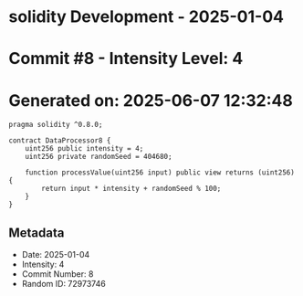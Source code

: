 ﻿# solidity Development - 2025-01-04
# Commit #8 - Intensity Level: 4
# Generated on: 2025-06-07 12:32:48
```solidity
pragma solidity ^0.8.0;

contract DataProcessor8 {
    uint256 public intensity = 4;
    uint256 private randomSeed = 404680;

    function processValue(uint256 input) public view returns (uint256) {
        return input * intensity + randomSeed % 100;
    }
}
```
## Metadata
- Date: 2025-01-04
- Intensity: 4
- Commit Number: 8
- Random ID: 72973746
